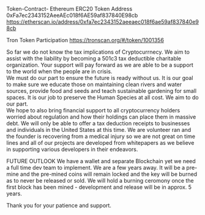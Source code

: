  Token-Contract-
Ethereum ERC20 Token Address 
0xFa7ec2343152AeeAEc018f6AE59af837840E98cb
https://etherscan.io/address/0xfa7ec2343152aeeaec018f6ae59af837840e98cb

Tron Token Participation 
https://tronscan.org/#/token/1001356


So far we do not know the tax implications of Cryptocurrnecy.  We aim to assist with the liability by becoming a 501c3 tax deductible charitable organization.  Your support will pay forward as we are able to be a support to the world when the people are in crisis.  
We must do our part to ensure the future is ready without us.  It is our goal to make sure we educate those on maintaining clean rivers and water sources, provide food and seeds and teach sustainable gardening for small spaces.  It is our job to preserve the Human Species at all cost.  We aim to do our part.  
We hope to also bring financial support to all cryptocurrency holders worried about regulation and how their holdings can place them in massive debt.  We will only be able to offer a tax deduction receipts to businesses and individuals in the United States at this time. 
We are volunteer ran and the founder is recovering from a medical injury so we are not great on time lines and all of our projects are developed from whitepapers as we believe in supporting various developers in their endeavors.  


FUTURE OUTLOOK
We have a wallet and separate Blockchain yet we need a full time dev team to implement.  We are a few years away. It will be a pre-mine and the pre-mined coins will remain locked and the key will be burned as to never be released or sold. We will hold a burning ceromony once the first block has been mined - development and release will be in approx. 5 years.    



Thank you for your patience and support. 
